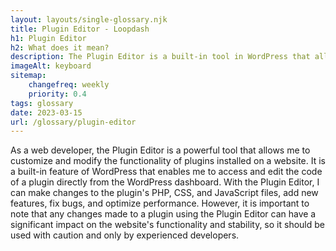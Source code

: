 ```yaml
--- 
layout: layouts/single-glossary.njk
title: Plugin Editor - Loopdash
h1: Plugin Editor
h2: What does it mean?
description: The Plugin Editor is a built-in tool in WordPress that allows developers to modify the code of their plugins directly from the WordPress dashboard.
imageAlt: keyboard
sitemap:
	changefreq: weekly
	priority: 0.4
tags: glossary
date: 2023-03-15
url: /glossary/plugin-editor
---
```


As a web developer, the Plugin Editor is a powerful tool that allows me to customize and modify the functionality of plugins installed on a website. It is a built-in feature of WordPress that enables me to access and edit the code of a plugin directly from the WordPress dashboard. With the Plugin Editor, I can make changes to the plugin's PHP, CSS, and JavaScript files, add new features, fix bugs, and optimize performance. However, it is important to note that any changes made to a plugin using the Plugin Editor can have a significant impact on the website's functionality and stability, so it should be used with caution and only by experienced developers.
